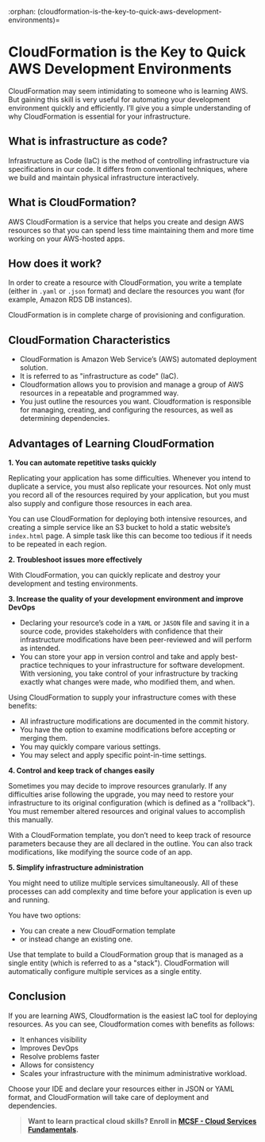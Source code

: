 :orphan:
(cloudformation-is-the-key-to-quick-aws-development-environments)=
# CloudFormation is the Key to Quick AWS Development Environments

CloudFormation may seem intimidating to someone who is learning AWS. But gaining this skill is very useful for automating your development environment quickly and efficiently. I’ll give you a simple understanding of why CloudFormation is essential for your infrastructure.

## What is infrastructure as code?

Infrastructure as Code (IaC) is the method of controlling infrastructure via specifications in our code. It differs from conventional techniques, where we build and maintain physical infrastructure interactively.

## What is CloudFormation?

AWS CloudFormation is a service that helps you create and design AWS resources so that you can spend less time maintaining them and more time working on your AWS-hosted apps.

## How does it work?

In order to create a resource with CloudFormation, you write a template (either in `.yaml` or `.json` format) and declare the resources you want (for example, Amazon RDS DB instances).

CloudFormation is in complete charge of provisioning and configuration.

## CloudFormation Characteristics

- CloudFormation is Amazon Web Service’s (AWS) automated deployment solution.
- It is referred to as "infrastructure as code" (IaC).
- Cloudformation allows you to provision and manage a group of AWS resources in a repeatable and programmed way.
- You just outline the resources you want. Cloudformation is responsible for managing, creating, and configuring the resources, as well as determining dependencies.

## Advantages of Learning CloudFormation

**1. You can automate repetitive tasks quickly**

Replicating your application has some difficulties. Whenever you intend to duplicate a service, you must also replicate your resources. Not only must you record all of the resources required by your application, but you must also supply and configure those resources in each area.

You can use CloudFormation for deploying both intensive resources, and creating a simple service like an S3 bucket to hold a static website’s `index.html` page. A simple task like this can become too tedious if it needs to be repeated in each region.

**2. Troubleshoot issues more effectively**

With CloudFormation, you can quickly replicate and destroy your development and testing environments.

**3. Increase the quality of your development environment and improve DevOps**

- Declaring your resource’s code in a `YAML` or `JASON` file and saving it in a source code, provides stakeholders with confidence that their infrastructure modifications have been peer-reviewed and will perform as intended.
- You can store your app in version control and take and apply best-practice techniques to your infrastructure for software development. With versioning, you take control of your infrastructure by tracking exactly what changes were made, who modified them, and when.

Using CloudFormation to supply your infrastructure comes with these benefits:

- All infrastructure modifications are documented in the commit history.
- You have the option to examine modifications before accepting or merging them.
- You may quickly compare various settings.
- You may select and apply specific point-in-time settings.

**4. Control and keep track of changes easily**

Sometimes you may decide to improve resources granularly. If any difficulties arise following the upgrade, you may need to restore your infrastructure to its original configuration (which is defined as a "rollback"). You must remember altered resources and original values to accomplish this manually.

With a CloudFormation template, you don’t need to keep track of resource parameters because they are all declared in the outline. You can also track modifications, like modifying the source code of an app.

**5. Simplify infrastructure administration**

You might need to utilize multiple services simultaneously. All of these processes can add complexity and time before your application is even up and running.

You have two options:

- You can create a new CloudFormation template
- or instead change an existing one.

Use that template to build a CloudFormation group that is managed as a single entity (which is referred to as a "stack"). CloudFormation will automatically configure multiple services as a single entity.

## Conclusion

If you are learning AWS, Cloudformation is the easiest IaC tool for deploying resources. As you can see, Cloudformation comes with benefits as follows:

- It enhances visibility
- Improves DevOps
- Resolve problems faster
- Allows for consistency
- Scales your infrastructure with the minimum administrative workload.

Choose your IDE and declare your resources either in JSON or YAML format, and CloudFormation will take care of deployment and dependencies.

> **Want to learn practical cloud skills? Enroll in [MCSF - Cloud Services Fundamentals](https://www.mosse-institute.com/certifications/mcsf-cloud-services-fundamentals.html).**
